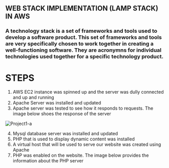## WEB STACK IMPLEMENTATION (LAMP STACK) IN AWS

### A technology stack is a set of frameworks and tools used to develop a software product. This set of frameworks and tools are very specifically chosen to work together in creating a well-functioning software. They are acronymns for individual technologies used together for a specific technology product.

# STEPS

1. AWS EC2 instance was spinned up and the server was dully connected and up and running
2. Apache Server was installed and updated
3. Apache  server was tested to see how it responds to requests. The image below shoes the response of the server 


![Project1-a](https://user-images.githubusercontent.com/69041949/164992622-02f345d7-9a11-49ae-9660-ae46a8da710f.jpg)

4. Mysql database server was installed and updated
5. PHP that is used to display dynamic content was installed
6. A virtual host that will be used to serve our website was created using Apache
7. PHP was enabled on the website. The image below provides the information about the PHP server


